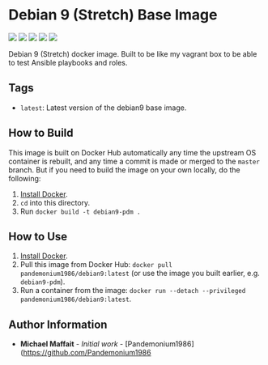 # Debian 9 (Stretch) Base Image

![](https://img.shields.io/docker/automated/pandemonium1986/debian9)
![](https://img.shields.io/microbadger/image-size/pandemonium1986/debian9)
![](https://img.shields.io/github/release/Pandemonium1986/docker-debian9.svg)
![](https://img.shields.io/github/release-date/Pandemonium1986/docker-debian9.svg)
![](https://img.shields.io/github/license/Pandemonium1986/docker-debian9.svg)

Debian 9 (Stretch) docker image. Built to be like my vagrant box to be able to test Ansible playbooks and roles.

## Tags

-   `latest`: Latest version of the debian9 base image.

## How to Build

This image is built on Docker Hub automatically any time the upstream OS container is rebuilt, and any time a commit is made or merged to the `master` branch. But if you need to build the image on your own locally, do the following:

1.  [Install Docker](https://docs.docker.com/engine/installation/).
2.  `cd` into this directory.
3.  Run `docker build -t debian9-pdm .`

## How to Use

1.  [Install Docker](https://docs.docker.com/engine/installation/).
2.  Pull this image from Docker Hub: `docker pull pandemonium1986/debian9:latest` (or use the image you built earlier, e.g. `debian9-pdm`).
3.  Run a container from the image: `docker run --detach --privileged pandemonium1986/debian9:latest`.

## Author Information

-   **Michael Maffait** - _Initial work_ - [Pandemonium1986]\(<https://github.com/Pandemonium1986>
